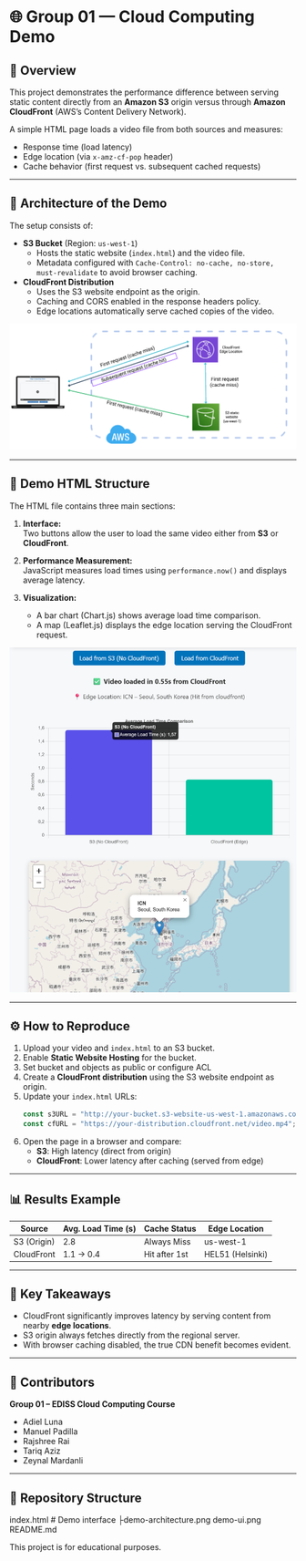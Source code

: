 # 🌐 Group 01 — Cloud Computing Demo

## 🚀 Overview
This project demonstrates the performance difference between serving static content directly from an **Amazon S3** origin versus through **Amazon CloudFront** (AWS’s Content Delivery Network).

A simple HTML page loads a video file from both sources and measures:
- Response time (load latency)
- Edge location (via `x-amz-cf-pop` header)
- Cache behavior (first request vs. subsequent cached requests)

---

## 🧱 Architecture of the Demo

The setup consists of:
- **S3 Bucket** (Region: `us-west-1`)  
  - Hosts the static website (`index.html`) and the video file.  
  - Metadata configured with `Cache-Control: no-cache, no-store, must-revalidate` to avoid browser caching.
- **CloudFront Distribution**  
  - Uses the S3 website endpoint as the origin.  
  - Caching and CORS enabled in the response headers policy.  
  - Edge locations automatically serve cached copies of the video.

<p align="center">
  <img src="demo_architecture.png" alt="CDN Demo Architecture" width="600">
</p>

---

## 🧩 Demo HTML Structure
The HTML file contains three main sections:
1. **Interface:**  
   Two buttons allow the user to load the same video either from **S3** or **CloudFront**.

2. **Performance Measurement:**  
   JavaScript measures load times using `performance.now()` and displays average latency.

3. **Visualization:**  
   - A bar chart (Chart.js) shows average load time comparison.  
   - A map (Leaflet.js) displays the edge location serving the CloudFront request.

<p align="center">
  <img src="demo_ui.png" alt="Demo Webpage" width="600">
</p>

---

## ⚙️ How to Reproduce
1. Upload your video and `index.html` to an S3 bucket.
2. Enable **Static Website Hosting** for the bucket.
3. Set bucket and objects as public or configure ACL
4. Create a **CloudFront distribution** using the S3 website endpoint as origin.
5. Update your `index.html` URLs:
   ```js
   const s3URL = "http://your-bucket.s3-website-us-west-1.amazonaws.com/video.mp4";
   const cfURL = "https://your-distribution.cloudfront.net/video.mp4";
6. Open the page in a browser and compare:
   - **S3**: High latency (direct from origin)  
   - **CloudFront**: Lower latency after caching (served from edge)

---

## 📊 Results Example

| Source        | Avg. Load Time (s) | Cache Status | Edge Location |
|----------------|--------------------|---------------|----------------|
| S3 (Origin)    | 2.8                | Always Miss   | us-west-1      |
| CloudFront     | 1.1 → 0.4          | Hit after 1st | HEL51 (Helsinki) |

---

## 🧠 Key Takeaways
- CloudFront significantly improves latency by serving content from nearby **edge locations**.
- S3 origin always fetches directly from the regional server.
- With browser caching disabled, the true CDN benefit becomes evident.

---

## 👥 Contributors
**Group 01 – EDISS Cloud Computing Course**  
- Adiel Luna
- Manuel Padilla
- Rajshree Rai
- Tariq Aziz
- Zeynal Mardanli

---

## 📂 Repository Structure

index.html # Demo interface
├demo-architecture.png
demo-ui.png
README.md

This project is for educational purposes.




